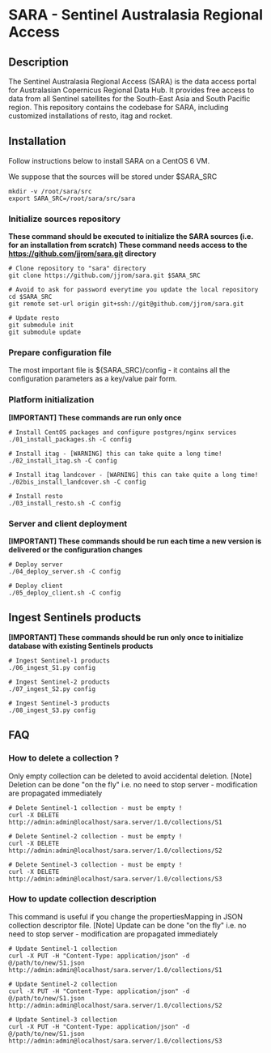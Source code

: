 # SARA - Sentinel Australasia Regional Access

## Description

The Sentinel Australasia Regional Access (SARA) is the data access portal for Australasian Copernicus Regional Data Hub. It provides free access to data from all Sentinel satellites for the South-East Asia and South Pacific region.
This repository contains the codebase for SARA, including customized installations of resto, itag and rocket.


## Installation

Follow instructions below to install SARA on a CentOS 6 VM.

We suppose that the sources will be stored under $SARA_SRC

    mkdir -v /root/sara/src
    export SARA_SRC=/root/sara/src/sara

### Initialize sources repository

**These command should be executed to initialize the SARA sources (i.e. for an installation from scratch)**
**These command needs access to the https://github.com/jjrom/sara.git directory**

    # Clone repository to "sara" directory
    git clone https://github.com/jjrom/sara.git $SARA_SRC

    # Avoid to ask for password everytime you update the local repository
    cd $SARA_SRC
    git remote set-url origin git+ssh://git@github.com/jjrom/sara.git

    # Update resto
    git submodule init
    git submodule update

### Prepare configuration file

The most important file is ${SARA_SRC}/config - it contains all the configuration parameters as a key/value pair form.


### Platform initialization

**[IMPORTANT] These commands are run only once**

    # Install CentOS packages and configure postgres/nginx services
    ./01_install_packages.sh -C config

    # Install itag - [WARNING] this can take quite a long time!
    ./02_install_itag.sh -C config  

    # Install itag landcover - [WARNING] this can take quite a long time!
    ./02bis_install_landcover.sh -C config  

    # Install resto
    ./03_install_resto.sh -C config 

### Server and client deployment

**[IMPORTANT] These commands should be run each time a new version is delivered or the configuration changes**

    # Deploy server
    ./04_deploy_server.sh -C config  

    # Deploy client
    ./05_deploy_client.sh -C config 

## Ingest Sentinels products

**[IMPORTANT] These commands should be run only once to initialize database with existing Sentinels products**

    # Ingest Sentinel-1 products
    ./06_ingest_S1.py config  

    # Ingest Sentinel-2 products
    ./07_ingest_S2.py config  

    # Ingest Sentinel-3 products
    ./08_ingest_S3.py config  

## FAQ

### How to delete a collection ?

Only empty collection can be deleted to avoid accidental deletion.
[Note] Deletion can be done "on the fly" i.e. no need to stop server - modification are propagated immediately

    # Delete Sentinel-1 collection - must be empty !
    curl -X DELETE http://admin:admin@localhost/sara.server/1.0/collections/S1

    # Delete Sentinel-2 collection - must be empty !
    curl -X DELETE http://admin:admin@localhost/sara.server/1.0/collections/S2

    # Delete Sentinel-3 collection - must be empty !
    curl -X DELETE http://admin:admin@localhost/sara.server/1.0/collections/S3

### How to update collection description

This command is useful if you change the propertiesMapping in JSON collection descriptor file.
[Note] Update can be done "on the fly" i.e. no need to stop server - modification are propagated immediately

    # Update Sentinel-1 collection
    curl -X PUT -H "Content-Type: application/json" -d @/path/to/new/S1.json http://admin:admin@localhost/sara.server/1.0/collections/S1

    # Update Sentinel-2 collection
    curl -X PUT -H "Content-Type: application/json" -d @/path/to/new/S1.json http://admin:admin@localhost/sara.server/1.0/collections/S2

    # Update Sentinel-3 collection
    curl -X PUT -H "Content-Type: application/json" -d @/path/to/new/S1.json http://admin:admin@localhost/sara.server/1.0/collections/S3
 
